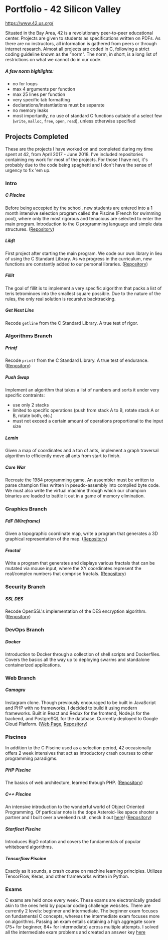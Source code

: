# Portfolio - 42 Silicon Valley
https://www.42.us.org/

Situated in the Bay Area, 42 is a revolutionary peer-to-peer educational center. Projects are given to students as specifications written on PDFs. As there are no instructors, all information is gathered from peers or through internet research. Almost all projects are coded in C, following a strict coding guideline known as the "norm". The norm, in short, is a long list of restrictions on what we cannot do in our code.

##### A few norm highlights:
- no for loops
- max 4 arguments per function
- max 25 lines per function
- very specific tab formatting
- declarations/instantiations must be separate
- no memory leaks
- most importantly, no use of standard C functions outside of a select few (`write`, `malloc`, `free`, `open`, `read`), unless otherwise specified

## Projects Completed
These are the projects I have worked on and completed during my time spent at 42, from April 2017 - June 2018. I've included repositories containing my work for most of the projects. For those I have not, it's probably due to the code being spaghetti and I don't have the sense of urgency to fix 'em up.

### Intro

##### C Piscine
Before being accepted by the school, new students are entered into a 1 month intensive selection program called the Piscine (French for swimming pool), where only the most rigorous and tenacious are selected to enter the main program. Introduction to the C programming language and simple data structures.
([Repository](https://github.com/kraxx/42_C_Piscine))

##### Libft
First project after starting the main program. We code our own library in lieu of using the C Standard Library. As we progress in the curriculum, new functions are constantly added to our personal libraries.
([Repository](https://github.com/kraxx/42_libft))

##### Fillit
The goal of fillit is to implement a very specific algorithm that packs a list of teris tetrominoes into the smallest square possible. Due to the nature of the rules, the only real solution is recursive backtracking.

##### Get Next Line
Recode `getline` from the C Standard Library. A true test of rigor.

### Algorithms Branch

##### Printf
Recode `printf` from the C Standard Library. A true test of endurance.
([Repository](https://github.com/kraxx/42_ft_printf))

##### Push Swap
Implement an algorithm that takes a list of numbers and sorts it under very specific contraints:
- use only 2 stacks
- limited to specific operations (push from stack A to B, rotate stack A or B, rotate both, etc.)
- must not exceed a certain amount of operations proportional to the input size

##### Lemin
Given a map of coordinates and a ton of ants, implement a graph traversal algorithm to efficiently move all ants from start to finish.

##### Core War
Recreate the 1984 programming game. An assembler must be written to parse champion files written in pseudo-assembly into compiled byte code. We must also write the virtual machine through which our champion binaries are loaded to battle it out in a game of memory elimination.

### Graphics Branch
##### FdF (Wireframe)
Given a topographic coordinate map, write a program that generates a 3D graphical representation of the map.
([Repository](https://github.com/kraxx/42_FdF))

##### Fractal
Write a program that generates and displays various fractals that can be mutated via mouse input, where the XY coordinates represent the real/complex numbers that comprise fractals.
([Repository](https://github.com/kraxx/42_fractal))

### Security Branch
##### SSL DES
Recode OpenSSL's implementation of the DES encryption algorithm.
([Repository](https://github.com/kraxx/42_ssl_des))

### DevOps Branch
##### Docker
Introduction to Docker through a collection of shell scripts and Dockerfiles. Covers the basics all the way up to deploying swarms and standalone containerized applications.

### Web Branch
##### Camagru 
Instagram clone. Though previously encouraged to be built in JavaScript and PHP with no frameworks, I decided to build it using modern frameworks. Built in React and Redux for the frontend, Node.js for the backend, and PostgreSQL for the database. Currently deployed to Google Cloud Platform.
([Web Page](https://camagru.jchow.club), [Repository](https://github.com/kraxx/Camagru))

### Piscines
In addition to the C Piscine used as a selection period, 42 occasionally offers 2 week intensives that act as introductory crash courses to other programming paradigms.
##### PHP Piscine
The basics of web architecture, learned through PHP.
([Repository](https://github.com/kraxx/42_PHP_Piscine))
##### C++ Piscine
An intensive introduction to the wonderful world of Object Oriented Programming.
Of particular note is the dope Asteroid-like space shooter a partner and I built over a weekend rush, check it out [here](https://github.com/kraxx/42_CPP_Piscine/tree/master/rush00)!
([Repository](https://github.com/kraxx/42_CPP_Piscine))
##### Starfleet Piscine
Introduces BigO notation and covers the fundamentals of popular whiteboard algorithms.
##### Tensorflow Piscine
Exactly as it sounds, a crash course on machine learning principles. Utilizes TensorFlow, Keras, and other frameworks written in Python.

### Exams
C exams are held once every week. These exams are electronically graded akin to the ones held by popular coding challenge websites. There are currently 2 levels: beginner and intermediate. The beginner exam focuses on fundamental C concepts, whereas the intermediate exam focuses more on algorithms. Passing an exam entails obtaining a high aggregate score (75+ for beginner, 84+ for intermediate) across multiple attempts.
I solved all the intermediate exam problems and created an answer key [here](https://github.com/kraxx/42_C_Exam_Intermediate)

